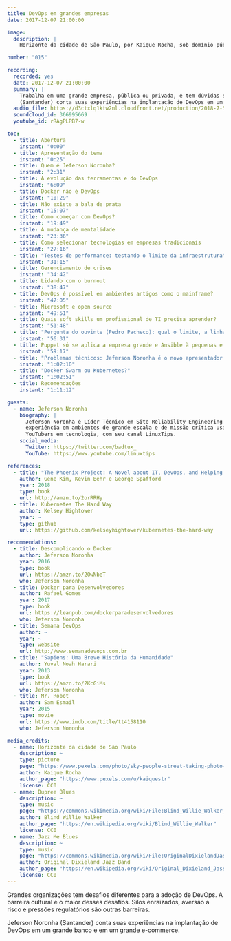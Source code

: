 ```yaml
---
title: DevOps em grandes empresas
date: 2017-12-07 21:00:00

image:
  description: |
    Horizonte da cidade de São Paulo, por Kaique Rocha, sob domínio público.

number: "015"

recording:
  recorded: yes
  date: 2017-12-07 21:00:00
  summary: |
    Trabalha em uma grande empresa, pública ou privada, e tem dúvidas sobre como implantar DevOps? Jeferson Noronha
    (Santander) conta suas experiências na implantação de DevOps em um grande banco e em um grande e-commerce.
  audio_file: https://d3ctxlq1ktw2nl.cloudfront.net/production/2018-7-5/3929932-44100-2-2001166ec9ee6.m4a
  soundcloud_id: 366995669
  youtube_id: rRAgPLPB7-w

toc:
  - title: Abertura
    instant: "0:00"
  - title: Apresentação do tema
    instant: "0:25"
  - title: Quem é Jeferson Noronha?
    instant: "2:31"
  - title: A evolução das ferramentas e do DevOps
    instant: "6:09"
  - title: Docker não é DevOps
    instant: "10:29"
  - title: Não existe a bala de prata
    instant: "15:07"
  - title: Como começar com DevOps?
    instant: "19:49"
  - title: A mudança de mentalidade
    instant: "23:36"
  - title: Como selecionar tecnologias em empresas tradicionais
    instant: "27:16"
  - title: "Testes de performance: testando o limite da infraestrutura"
    instant: "31:15"
  - title: Gerenciamento de crises
    instant: "34:42"
  - title: Lidando com o burnout
    instant: "38:47"
  - title: DevOps é possível em ambientes antigos como o mainframe?
    instant: "47:05"
  - title: Microsoft e open source
    instant: "49:51"
  - title: Quais soft skills um profissional de TI precisa aprender?
    instant: "51:48"
  - title: "Pergunta do ouvinte (Pedro Pacheco): qual o limite, a linha tênua, entre SRE e DevOps?"
    instant: "56:31"
  - title: Puppet só se aplica a empresa grande e Ansible à pequenas e médias?
    instant: "59:17"
  - title: "Problemas técnicos: Jeferson Noronha é o novo apresentador do podcast"
    instant: "1:02:10"
  - title: "Docker Swarm ou Kubernetes?"
    instant: "1:02:51"
  - title: Recomendações
    instant: "1:11:12"

guests:
  - name: Jeferson Noronha
    biography: |
      Jeferson Noronha é Líder Técnico em Site Reliability Engineering no Santander. Possui mais de 15 anos de
      experiência em ambientes de grande escala e de missão crítica usando Linux e Unix. É um dos mais famososos
      YouTubers em tecnologia, com seu canal LinuxTips. 
    social_media:
      Twitter: https://twitter.com/badtux_
      YouTube: https://www.youtube.com/linuxtips

references:
  - title: "The Phoenix Project: A Novel about IT, DevOps, and Helping Your Business Win"
    author: Gene Kim, Kevin Behr e George Spafford
    year: 2018
    type: book
    url: http://amzn.to/2orRRHy
  - title: Kubernetes The Hard Way
    author: Kelsey Hightower
    year: ~
    type: github
    url: https://github.com/kelseyhightower/kubernetes-the-hard-way

recommendations:
  - title: Descomplicando o Docker
    author: Jeferson Noronha
    year: 2016
    type: book
    url: https://amzn.to/2OwNbeT
    who: Jeferson Noronha
  - title: Docker para Desenvolvedores
    author: Rafael Gomes
    year: 2017
    type: book
    url: https://leanpub.com/dockerparadesenvolvedores
    who: Jeferson Noronha
  - title: Semana DevOps
    author: ~
    year: ~
    type: website
    url: http://www.semanadevops.com.br
  - title: "Sapiens: Uma Breve História da Humanidade"
    author: Yuval Noah Harari
    year: 2013
    type: book
    url: https://amzn.to/2KcGiMs
    who: Jeferson Noronha
  - title: Mr. Robot
    author: Sam Esmail
    year: 2015
    type: movie
    url: https://www.imdb.com/title/tt4158110
    who: Jeferson Noronha

media_credits:
  - name: Horizonte da cidade de São Paulo
    description: ~
    type: picture
    page: "https://www.pexels.com/photo/sky-people-street-taking-photo-97906"
    author: Kaique Rocha
    author_page: "https://www.pexels.com/u/kaiquestr"
    license: CC0
  - name: Dupree Blues
    description: ~
    type: music
    page: "https://commons.wikimedia.org/wiki/File:Blind_Willie_Walker_-_Dupree_Blues.ogg"
    author: Blind Willie Walker
    author_page: "https://en.wikipedia.org/wiki/Blind_Willie_Walker"
    license: CC0
  - name: Jazz Me Blues
    description: ~
    type: music
    page: "https://commons.wikimedia.org/wiki/File:OriginalDixielandJassBand-JazzMeBlues.ogg"
    author: Original Dixieland Jazz Band
    author_page: "https://en.wikipedia.org/wiki/Original_Dixieland_Jass_Band"
    license: CC0
---
```


Grandes organizações tem desafios diferentes para a adoção de DevOps. A barreira cultural é o maior desses desafios.
Silos enraizados, aversão a risco e pressões regulatórios são outras barreiras.

Jeferson Noronha (Santander) conta suas experiências na implantação de DevOps em um grande banco e em um grande
e-commerce.
